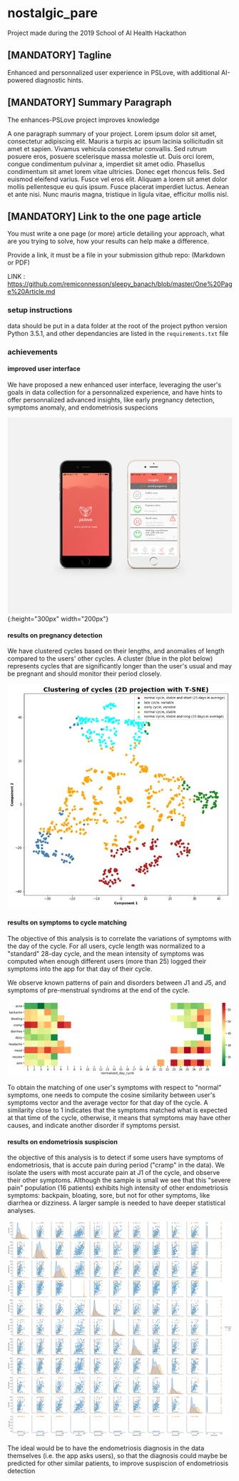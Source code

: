 # nostalgic_pare
Project made during the 2019 School of AI Health Hackathon

## [MANDATORY] Tagline

Enhanced and personnalized user experience in PSLove, with additional AI-powered diagnostic hints. 

## [MANDATORY] Summary Paragraph

The enhances-PSLove project improves knowledge

A one paragraph summary of your project. Lorem ipsum dolor sit amet, consectetur adipiscing elit. Mauris a turpis ac ipsum lacinia sollicitudin sit amet et sapien. Vivamus vehicula consectetur convallis. Sed rutrum posuere eros, posuere scelerisque massa molestie ut. Duis orci lorem, congue condimentum pulvinar a, imperdiet sit amet odio. Phasellus condimentum sit amet lorem vitae ultricies. Donec eget rhoncus felis. Sed euismod eleifend varius. Fusce vel eros elit. Aliquam a lorem sit amet dolor mollis pellentesque eu quis ipsum. Fusce placerat imperdiet luctus. Aenean et ante nisi. Nunc mauris magna, tristique in ligula vitae, efficitur mollis nisl.

## [MANDATORY] Link to the one page article

You must write a one page (or more) article detailing your approach, what are you trying to solve, how your results can help make a difference.

Provide a link, it must be a file in your submission github repo: (Markdown or PDF) 

LINK : https://github.com/remiconnesson/sleepy_banach/blob/master/One%20Page%20Article.md

### setup instructions
data should be put in a data folder at the root of the project
python version Python 3.5.1, and other dependancies are listed in the ```requirements.txt``` file

### achievements
#### improved user interface
We have proposed a new enhanced user interface, leveraging the user's goals in data collection for a personnalized experience, and have hints to offer personnalized advanced insights, like early pregnancy detection, symptoms anomaly, and endometriosis suspecions

![alt text](image/mockup_iphone.png){:height="300px" width="200px"}

#### results on pregnancy detection
We have clustered cycles based on their lengths, and anomalies of length compared to the users' other cycles. A cluster (blue in the plot below) represents cycles that are significantly longer than the user's usual and may be pregnant and should monitor their period closely.

![alt text](image/cycle_clustering.png)

#### results on symptoms to cycle matching
The objective of this analysis is to correlate the variations of symptoms with the day of the cycle. For all users, cycle length was normalized to a "standard" 28-day cycle, and the mean intensity of symptoms was computed when enough different users (more than 25) logged their symptoms into the app for that day of their cycle.

We observe known patterns of pain and disorders between J1 and J5, and symptoms of pre-menstrual syndroms at the end of the cycle.

![alt text](image/symptom_cycle_match.png) 

To obtain the matching of one user's symptoms with respect to "normal" symptoms, one needs to compute the cosine similarity between user's symptoms vector and the average vector for that day of the cycle. A similarity close to 1 indicates that the symptoms matched what is expected at that time of the cycle, otherwise, it means that symptoms may have other causes, and indicate another disorder if symptoms persist.

#### results on endometriosis suspiscion
the objective of this analysis is to detect if some users have symptoms of endometriosis, that is accute pain during period ("cramp" in the data). We isolate the users with most accurate pain at J1 of the cycle, and observe their other symptoms. Although the sample is small we see that this "severe pain" population (16 patients) exhibits high intensity of other endometriosis symptoms: backpain, bloating, sore, but not for other symptoms, like diarrhea or dizziness. A larger sample is needed to have deeper statistical analyses.

![alt text](image/endometriosis.png) 

The ideal would be to have the endometriosis diagnosis in the data themselves (i.e. the app asks users), so that the diagnosis could maybe be predicted for other similar patients, to improve suspiscion of endometriosis detection

